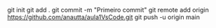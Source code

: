git init
git add .
git commit -m "Primeiro commit"
git remote add origin https://github.com/anautta/aula1VsCode.git
git push -u origin main
